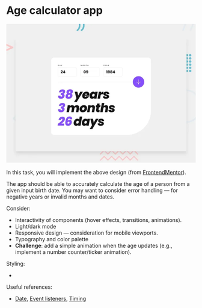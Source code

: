 # Age calculator app

![](../assets/age-calculator-reference.png)

In this task, you will implement the above design
(from [FrontendMentor](https://www.frontendmentor.io/challenges/age-calculator-app-dF9DFFpj-Q)).

The app should be able to accurately calculate the age of a person from a given input birth date.
You may want to consider error handling — for negative years or invalid months and dates.

Consider:

- Interactivity of components (hover effects, transitions, animations).
- Light/dark mode
- Responsive design — consideration for mobile viewports.
- Typography and color palette
- **Challenge**: add a simple animation when the age updates (e.g., implement a number counter/ticker animation).

Styling:

-

Useful references:

- [Date](https://www.w3schools.com/js/js_dates.asp), [Event listeners](https://www.w3schools.com/js/js_htmldom_eventlistener.asp),
  [Timing](https://www.w3schools.com/js/js_timing.asp)